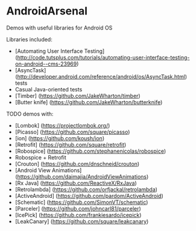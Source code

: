 # AndroidArsenal
Demos with useful libraries for Android OS

Libraries included:
- [Automating User Interface Testing] (http://code.tutsplus.com/tutorials/automating-user-interface-testing-on-android--cms-23969)
- [AsyncTask] (http://developer.android.com/reference/android/os/AsyncTask.html) tests
- Casual Java-oriented tests
- [Timber] (https://github.com/JakeWharton/timber)
- [Butter knife] (https://github.com/JakeWharton/butterknife)

TODO demos with:
- [Lombok] (https://projectlombok.org/)
- [Picasso] (https://github.com/square/picasso)
- [ion] (https://github.com/koush/ion)
- [Retrofit] (https://github.com/square/retrofit)
- [Robospice] (https://github.com/stephanenicolas/robospice)
- Robospice + Retrofit
- [Crouton] (https://github.com/dnschneid/crouton)
- [Android View Animations] (https://github.com/daimajia/AndroidViewAnimations)
- [Rx Java] (https://github.com/ReactiveX/RxJava)
- [Retrolambda] (https://github.com/orfjackal/retrolambda)
- [ActiveAndroid] (https://github.com/pardom/ActiveAndroid)
- [Schematic] (https://github.com/SimonVT/schematic)
- [Parceler] (https://github.com/johncarl81/parceler)
- [IcePick] (https://github.com/frankiesardo/icepick)
- [LeakCanary] (https://github.com/square/leakcanary)